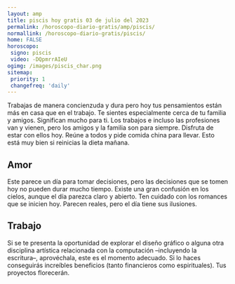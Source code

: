 ```yaml
---
layout: amp
title: piscis hoy gratis 03 de julio del 2023 
permalink: /horoscopo-diario-gratis/amp/piscis/
normallink: /horoscopo-diario-gratis/piscis/
home: FALSE
horoscopo:
 signo: piscis
 video: -DQpmrrAIeU
ogimg: /images/piscis_char.png
sitemap:
 priority: 1
 changefreq: 'daily'
---
```



Trabajas de manera concienzuda y dura pero hoy tus pensamientos están más en casa que en el trabajo. Te sientes especialmente cerca de tu familia y amigos. Significan mucho para ti. Los trabajos e incluso las profesiones van y vienen, pero los amigos y la familia son para siempre. Disfruta de estar con ellos hoy. Reúne a todos y pide comida china para llevar. Esto está muy bien si reinicias la dieta mañana.

## Amor

Este parece un día para tomar decisiones, pero las decisiones que se tomen hoy no pueden durar mucho tiempo. Existe una gran confusión en los cielos, aunque el día parezca claro y abierto. Ten cuidado con los romances que se inicien hoy. Parecen reales, pero el día tiene sus ilusiones.

## Trabajo

Si se te presenta la oportunidad de explorar el diseño gráfico o alguna otra disciplina artística relacionada con la computación –incluyendo la escritura–, aprovéchala, este es el momento adecuado. Si lo haces conseguirás increíbles beneficios (tanto financieros como espirituales). Tus proyectos florecerán.